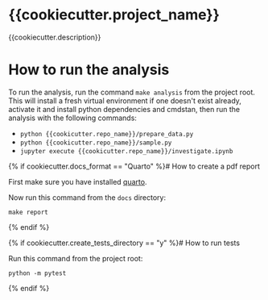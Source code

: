 {{cookiecutter.project_name}}
==============================

{{cookiecutter.description}}

# How to run the analysis

To run the analysis, run the command `make analysis` from the project root. This
will install a fresh virtual environment if one doesn't exist already, activate
it and install python dependencies and cmdstan, then run the analysis with the
following commands:

- `python {{cookicutter.repo_name}}/prepare_data.py`
- `python {{cookicutter.repo_name}}/sample.py`
- `jupyter execute {{cookicutter.repo_name}}/investigate.ipynb`

{% if cookiecutter.docs_format == "Quarto" %}# How to create a pdf report

First make sure you have installed [quarto](https://https://quarto.org/).

Now run this command from the `docs` directory:

```
make report
```
{% endif %}

{% if cookiecutter.create_tests_directory == "y" %}# How to run tests

Run this command from the project root:

```
python -m pytest
```
{% endif %}
